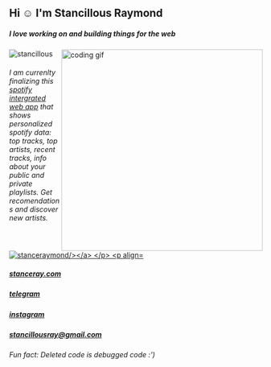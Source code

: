
<!-- ![Masterhead](https://mir-s3-cdn-cf.behance.net/project_modules/max_1200/54b6c068097599.5b50bca476b9b.gif) -->

<h2 align="left">Hi ☺️ I'm Stancillous Raymond</h2>
<h5 align="left">I love working on and building things for the web</h5>

<img align="right" width="400" src="https://cdn.dribbble.com/users/1059583/screenshots/4171367/coding-freak.gif" alt="coding gif" /> 




<p align="left"> <img src="https://komarev.com/ghpvc/?username=stancillous&label=Profile%20views&color=0e75b6&style=flat" alt="stancillous" /> </p>

<h6> I am currenlty finalizing this <a href="https://spotify-wrapper.netlify.app/">spotify intergrated web app</a> that shows personalized spotify data: top tracks, top artists, recent tracks, info about your public and private playlists. Get recomendations and discover new artists. </h6>



<p align="left"> <a target="_blank" href="https://github.com/stancillous" target="blank"><img src="https://img.shields.io/github/followers/stancillous?label=FOLLOW%20STANCILLOUS&logo=github&style=for-the-badge" alt="stanceraymond/></a> </p>

  <p align="left"></p>
  
 <h5><a href="https://stanceray.com/">stanceray.com<a/></h5>
<h5><a href="https://t.me/Stancillous">telegram</a></h5>
<h5><a href="https://www.instagram.com/stancillous/">instagram</a></h5>
 <h5><a href="mailto:stancillousray@gmail.com">stancillousray@gmail.com</a></h5>


  <h6>Fun fact: Deleted code is debugged code :')</h6>





<!--
**stancillous/stancillous** is a ✨ _special_ ✨ repository because its `README.md` (this file) appears on your GitHub profile.
 - 📫 How to reach me **stancillousray@gmail.com**
Here are some ideas to get you started:

- 🔭 I’m currently working on ...
- 🌱 I’m currently learning ...
- 👯 I’m looking to collaborate on ...
- 🤔 I’m looking for help with ...
- 💬 Ask me about ...
- 📫 How to reach me: ...
- 😄 Pronouns: ...
- 😄 Fun fact: ...
-->
